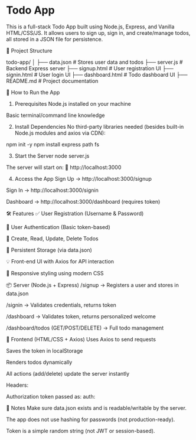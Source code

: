 # Todo App

This is a full-stack Todo App built using Node.js, Express, and Vanilla HTML/CSS/JS.
It allows users to sign up, sign in, and create/manage todos, all stored in a JSON file for persistence.

📁 Project Structure

todo-app/
│
├── data.json               # Stores user data and todos
├── server.js               # Backend Express server
├── signup.html             # User registration UI
├── signin.html             # User login UI
├── dashboard.html          # Todo dashboard UI
├── README.md               # Project documentation


🚀 How to Run the App

1. Prerequisites
Node.js installed on your machine

Basic terminal/command line knowledge

2. Install Dependencies
No third-party libraries needed (besides built-in Node.js modules and axios via CDN):

npm init -y
npm install express path fs


3. Start the Server
   node server.js

The server will start on:
📡 http://localhost:3000

4. Access the App
Sign Up → http://localhost:3000/signup

Sign In → http://localhost:3000/signin

Dashboard → http://localhost:3000/dashboard (requires token)

🛠 Features
✅ User Registration (Username & Password)

🔐 User Authentication (Basic token-based)

📝 Create, Read, Update, Delete Todos

💾 Persistent Storage (via data.json)

💡 Front-end UI with Axios for API interaction

🎨 Responsive styling using modern CSS

📦 Server (Node.js + Express)
/signup → Registers a user and stores in data.json

/signin → Validates credentials, returns token

/dashboard → Validates token, returns personalized welcome

/dashboard/todos (GET/POST/DELETE) → Full todo management

📄 Frontend (HTML/CSS + Axios)
Uses Axios to send requests

Saves the token in localStorage

Renders todos dynamically

All actions (add/delete) update the server instantly

Headers:

Authorization token passed as:  auth: <user-token>

📌 Notes
Make sure data.json exists and is readable/writable by the server.

The app does not use hashing for passwords (not production-ready).

Token is a simple random string (not JWT or session-based).

